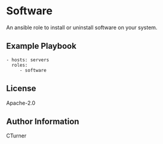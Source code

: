 Software
=========

An ansible role to install or uninstall software on your system.

Example Playbook
----------------

    - hosts: servers
      roles:
         - software

License
-------

Apache-2.0

Author Information
------------------

CTurner
